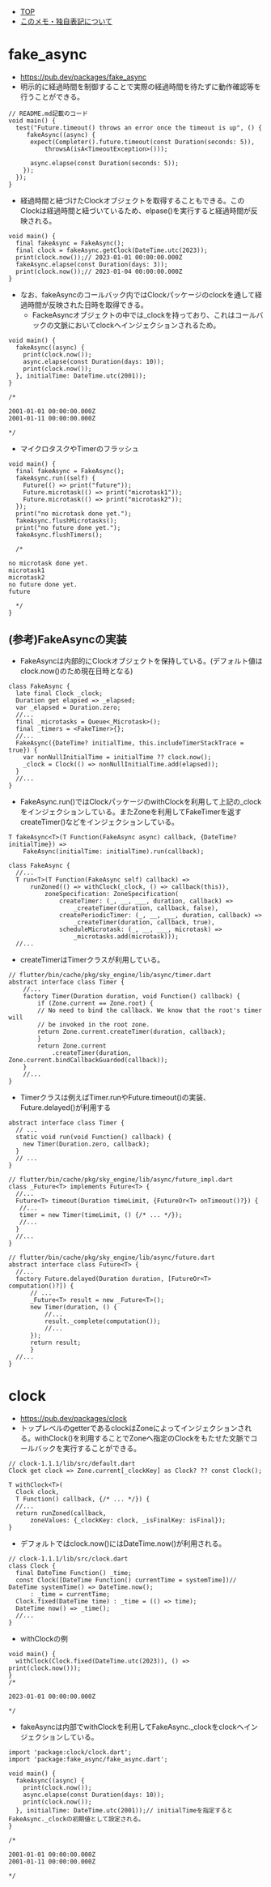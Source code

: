 - [TOP](./README.md)
- [このメモ・独自表記について](../README.md)


# fake_async
* https://pub.dev/packages/fake_async
* 明示的に経過時間を制御することで実際の経過時間を待たずに動作確認等を行うことができる。
```
// README.md記載のコード
void main() {
  test("Future.timeout() throws an error once the timeout is up", () {
     fakeAsync((async) {
      expect(Completer().future.timeout(const Duration(seconds: 5)),
          throwsA(isA<TimeoutException>()));

      async.elapse(const Duration(seconds: 5));
    });
  });
}
```
* 経過時間と紐づけたClockオブジェクトを取得することもできる。このClockは経過時間と紐づいているため、elpase()を実行すると経過時間が反映される。
```
void main() {
  final fakeAsync = FakeAsync();
  final clock = fakeAsync.getClock(DateTime.utc(2023));
  print(clock.now());// 2023-01-01 00:00:00.000Z
  fakeAsync.elapse(const Duration(days: 3));
  print(clock.now());// 2023-01-04 00:00:00.000Z
}
```
* なお、fakeAsyncのコールバック内ではClockパッケージのclockを通して経過時間が反映された日時を取得できる。
  * FackeAsyncオブジェクトの中では_clockを持っており、これはコールバックの文脈においてclockへインジェクションされるため。
```
void main() {
  fakeAsync((async) {
    print(clock.now());
    async.elapse(const Duration(days: 10));
    print(clock.now());
  }, initialTime: DateTime.utc(2001));
}

/*

2001-01-01 00:00:00.000Z
2001-01-11 00:00:00.000Z

*/
```
* マイクロタスクやTimerのフラッシュ
```
void main() {
  final fakeAsync = FakeAsync();
  fakeAsync.run((self) {
    Future(() => print("future"));
    Future.microtask(() => print("microtask1"));
    Future.microtask(() => print("microtask2"));
  });
  print("no microtask done yet.");
  fakeAsync.flushMicrotasks();
  print("no future done yet.");
  fakeAsync.flushTimers();

  /*

no microtask done yet.
microtask1
microtask2
no future done yet.
future

  */
}
```
## (参考)FakeAsyncの実装
* FakeAsyncは内部的にClockオブジェクトを保持している。(デフォルト値はclock.now()のため現在日時となる)
```
class FakeAsync {
  late final Clock _clock;
  Duration get elapsed => _elapsed;
  var _elapsed = Duration.zero;
  //...
  final _microtasks = Queue<_Microtask>();
  final _timers = <FakeTimer>{};
  //...
  FakeAsync({DateTime? initialTime, this.includeTimerStackTrace = true}) {
    var nonNullInitialTime = initialTime ?? clock.now();
    _clock = Clock(() => nonNullInitialTime.add(elapsed));
  }
  //...
}
```
* FakeAsync.run()ではClockパッケージのwithClockを利用して上記の_clockをインジェクションしている。またZoneを利用してFakeTimerを返すcreateTimer()などをインジェクションしている。
```
T fakeAsync<T>(T Function(FakeAsync async) callback, {DateTime? initialTime}) =>
    FakeAsync(initialTime: initialTime).run(callback);
```
```
class FakeAsync {
  //...
  T run<T>(T Function(FakeAsync self) callback) =>
      runZoned(() => withClock(_clock, () => callback(this)),
          zoneSpecification: ZoneSpecification(
              createTimer: (_, __, ___, duration, callback) =>
                  _createTimer(duration, callback, false),
              createPeriodicTimer: (_, __, ___, duration, callback) =>
                  _createTimer(duration, callback, true),
              scheduleMicrotask: (_, __, ___, microtask) =>
                  _microtasks.add(microtask)));
  //...
```
* createTimerはTimerクラスが利用している。
```
// flutter/bin/cache/pkg/sky_engine/lib/async/timer.dart
abstract interface class Timer {
    //...
    factory Timer(Duration duration, void Function() callback) {
        if (Zone.current == Zone.root) {
        // No need to bind the callback. We know that the root's timer will
        // be invoked in the root zone.
        return Zone.current.createTimer(duration, callback);
        }
        return Zone.current
            .createTimer(duration, Zone.current.bindCallbackGuarded(callback));
    }
    //...
}
```
* Timerクラスは例えばTimer.runやFuture.timeout()の実装、Future.delayed()が利用する
```
abstract interface class Timer {
  // ...
  static void run(void Function() callback) {
    new Timer(Duration.zero, callback);
  }
  // ...
}
```
```
// flutter/bin/cache/pkg/sky_engine/lib/async/future_impl.dart
class _Future<T> implements Future<T> {
  //...
  Future<T> timeout(Duration timeLimit, {FutureOr<T> onTimeout()?}) {
   //...
   timer = new Timer(timeLimit, () {/* ... */});
   //...
  }
  //...
}
```
```
// flutter/bin/cache/pkg/sky_engine/lib/async/future.dart
abstract interface class Future<T> {
  //...
  factory Future.delayed(Duration duration, [FutureOr<T> computation()?]) {
      // ...
      _Future<T> result = new _Future<T>();
      new Timer(duration, () {
          //...
          result._complete(computation());
          //...
      });
      return result;
      }
  //...
}
```


# clock
* https://pub.dev/packages/clock
* トップレベルのgetterであるclockはZoneによってインジェクションされる。withClock()を利用することでZoneへ指定のClockをもたせた文脈でコールバックを実行することができる。
```
// clock-1.1.1/lib/src/default.dart
Clock get clock => Zone.current[_clockKey] as Clock? ?? const Clock();

T withClock<T>(
  Clock clock,
  T Function() callback, {/* ... */}) {
  //...
  return runZoned(callback,
      zoneValues: {_clockKey: clock, _isFinalKey: isFinal});
}
```
* デフォルトではclock.now()にはDateTime.now()が利用される。
```
// clock-1.1.1/lib/src/clock.dart
class Clock {
  final DateTime Function() _time;
  const Clock([DateTime Function() currentTime = systemTime])// DateTime systemTime() => DateTime.now();
      : _time = currentTime;
  Clock.fixed(DateTime time) : _time = (() => time);
  DateTime now() => _time();
  //...
}
```
* withClockの例
```
void main() {
  withClock(Clock.fixed(DateTime.utc(2023)), () => print(clock.now()));
}
/*

2023-01-01 00:00:00.000Z

*/
```
* fakeAsyncは内部でwithClockを利用してFakeAsync._clockをclockへインジェクションしている。
```
import 'package:clock/clock.dart';
import 'package:fake_async/fake_async.dart';

void main() {
  fakeAsync((async) {
    print(clock.now());
    async.elapse(const Duration(days: 10));
    print(clock.now());
  }, initialTime: DateTime.utc(2001));// initialTimeを指定するとFakeAsync._clockの初期値として設定される。
}

/*

2001-01-01 00:00:00.000Z
2001-01-11 00:00:00.000Z

*/
```





